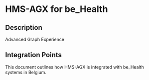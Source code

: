 # HMS-AGX for be_Health

## Description

Advanced Graph Experience

## Integration Points

This document outlines how HMS-AGX is integrated with be_Health systems in Belgium.
